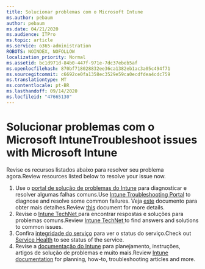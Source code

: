 ```yaml
---
title: Solucionar problemas com o Microsoft Intune
ms.author: pebaum
author: pebaum
ms.date: 04/21/2020
ms.audience: ITPro
ms.topic: article
ms.service: o365-administration
ROBOTS: NOINDEX, NOFOLLOW
localization_priority: Normal
ms.assetid: bc1d971d-84b0-447f-971e-7dc37ebeb5af
ms.openlocfilehash: 870bf718028832ee36ca1382eb1ac3a05c494f71
ms.sourcegitcommit: c6692ce0fa1358ec3529e59ca0ecdfdea4cdc759
ms.translationtype: MT
ms.contentlocale: pt-BR
ms.lasthandoff: 09/14/2020
ms.locfileid: "47665130"
---
```

# <a name="troubleshoot-issues-with-microsoft-intune"></a><span data-ttu-id="f1ce4-102">Solucionar problemas com o Microsoft Intune</span><span class="sxs-lookup"><span data-stu-id="f1ce4-102">Troubleshoot issues with Microsoft Intune</span></span>

<span data-ttu-id="f1ce4-103">Revise os recursos listados abaixo para resolver seu problema agora.</span><span class="sxs-lookup"><span data-stu-id="f1ce4-103">Review resources listed below to resolve your issue now.</span></span>
  
1. <span data-ttu-id="f1ce4-104">Use o [portal de solução de problemas do Intune](https://devicemanagement.microsoft.com/#blade/Microsoft_Intune_DeviceSettings/TroubleshootBlade) para diagnosticar e resolver algumas falhas comuns.</span><span class="sxs-lookup"><span data-stu-id="f1ce4-104">Use [Intune Troubleshooting Portal](https://devicemanagement.microsoft.com/#blade/Microsoft_Intune_DeviceSettings/TroubleshootBlade) to diagnose and resolve some common failures.</span></span> <span data-ttu-id="f1ce4-105">Veja [este](https://docs.microsoft.com/intune/help-desk-operators) documento para obter mais detalhes.</span><span class="sxs-lookup"><span data-stu-id="f1ce4-105">Review [this](https://docs.microsoft.com/intune/help-desk-operators) document for more details.</span></span>  
2. <span data-ttu-id="f1ce4-106">Revise o [Intune TechNet ](https://social.technet.microsoft.com/forums/home?forum=microsoftintuneprod)para encontrar respostas e soluções para problemas comuns.</span><span class="sxs-lookup"><span data-stu-id="f1ce4-106">Review [Intune TechNet ](https://social.technet.microsoft.com/forums/home?forum=microsoftintuneprod)to find answers and solutions to common issues.</span></span>  
3. <span data-ttu-id="f1ce4-107">Confira [integridade do serviço](https://portal.office.com/AdminPortal/Home#/servicehealth) para ver o status do serviço.</span><span class="sxs-lookup"><span data-stu-id="f1ce4-107">Check out [Service Health](https://portal.office.com/AdminPortal/Home#/servicehealth) to see status of the service.</span></span>   
4. <span data-ttu-id="f1ce4-108">Revise a [documentação do Intune](https://docs.microsoft.com/intune/) para planejamento, instruções, artigos de solução de problemas e muito mais.</span><span class="sxs-lookup"><span data-stu-id="f1ce4-108">Review [Intune documentation](https://docs.microsoft.com/intune/) for planning, how-to, troubleshooting articles and more.</span></span> 